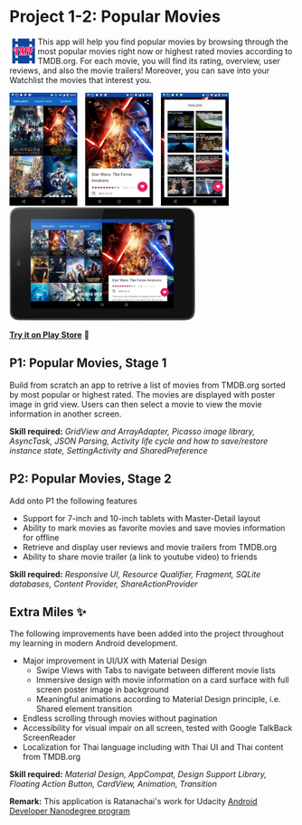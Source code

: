# Project 1-2: Popular Movies 

<img align="left" src="./screenshots/ic_launcher.png" height="50"> This app will help you find popular movies by browsing through the most popular movies right now or highest rated movies according to TMDB.org. For each movie, you will find its rating, overview, user reviews, and also the movie trailers! Moreover, you can save into your Watchlist the movies that interest you. 

<img style="margin-right:10px;" src="./screenshots/s1.png" height="200"> <img style="margin-right:10px;" src="./screenshots/s2.png" height="200"> <img style="margin-right:10px;" src="./screenshots/s3.png" height="200"> <img style="margin-right:10px;" src="./screenshots/s4.png" height="200">

**[Try it on Play Store](https://play.google.com/store/apps/details?id=com.ratanachai.popularmovies)** :link: 
## P1: Popular Movies, Stage 1

Build from scratch an app to retrive a list of movies from TMDB.org sorted by most popular or highest rated. The movies are displayed with poster image in grid view. Users can then select a movie to view the movie information in another screen.

**Skill required:** _GridView and ArrayAdapter, Picasso image library, AsyncTask, JSON Parsing, Activity life cycle and how to save/restore instance state, SettingActivity and SharedPreference_

## P2: Popular Movies, Stage 2

Add onto P1 the following features
* Support for 7-inch and 10-inch tablets with Master-Detail layout
* Ability to mark movies as favorite movies and save movies information for offline
* Retrieve and display user reviews and movie trailers from TMDB.org
* Ability to share movie trailer (a link to youtube video) to friends

**Skill required:** _Responsive UI, Resource Qualifier, Fragment, SQLite databases, Content Provider, ShareActionProvider_

## Extra Miles :sparkles:

The following improvements have been added into the project throughout my learning in modern Android development.

* Major improvement in UI/UX with Material Design
  * Swipe Views with Tabs to navigate between different movie lists
  * Immersive design with movie information on a card surface with full screen poster image in background
  * Meaningful animations according to Material Design principle, i.e. Shared element transition
* Endless scrolling through movies without pagination
* Accessibility for visual impair on all screen, tested with Google TalkBack ScreenReader
* Localization for Thai language including with Thai UI and Thai content from TMDB.org

**Skill required:** _Material Design, AppCompat, Design Support Library, Floating Action Button, CardView, Animation, Transition_

**Remark:** This application is Ratanachai's work for Udacity [Android Developer Nanodegree program](https://www.udacity.com/course/android-developer-nanodegree-by-google--nd801)
